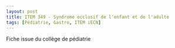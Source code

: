 ```yaml
---
layout: post
title: ITEM 349 - Syndrome occlusif de l'enfant et de l'adulte
tags: [Pédiatrie, Gastro, ITEM iECN]
---
```


Fiche issue du collège de pédiatrie




